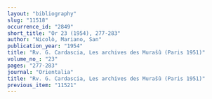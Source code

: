 ```yaml
---
layout: "bibliography"
slug: "11518"
occurrence_id: "2849"
short_title: "Or 23 (1954), 277-283"
author: "Nicolò, Mariano, San"
publication_year: "1954"
title: "Rv. G. Cardascia, Les archives des Murašû (Paris 1951)"
volume_no_: "23"
pages: "277-283"
journal: "Orientalia"
title: "Rv. G. Cardascia, Les archives des Murašû (Paris 1951)"
previous_item: "11521"
---
```

